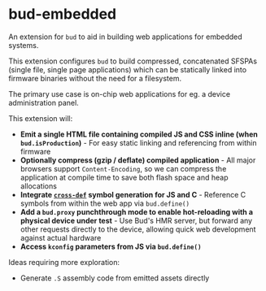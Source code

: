 # bud-embedded

An extension for `bud` to aid in building web applications for embedded systems.

This extension configures `bud` to build compressed, concatenated SFSPAs (single file, single page applications) which can be statically linked into firmware binaries without the need for a filesystem.

The primary use case is on-chip web applications for eg. a device administration panel.

This extension will:

- **Emit a single HTML file containing compiled JS and CSS inline (when `bud.isProduction`)** - For easy static linking and referencing from within firmware
- **Optionally compress (gzip / deflate) compiled application** - All major browsers support `Content-Encoding`, so we can compress the application at compile time to save both flash space and heap allocations
- **Integrate [`cross-def`](https://github.com/talss89/cross-def) symbol generation for JS and C** - Reference C symbols from within the web app via `bud.define()`
- **Add a `bud.proxy` punchthrough mode to enable hot-reloading with a physical device under test** - Use Bud's HMR server, but forward any other requests directly to the device, allowing quick web development against actual hardware
- **Access `kconfig` parameters from JS via `bud.define()`**

Ideas requiring more exploration:

- Generate `.S` assembly code from emitted assets directly
